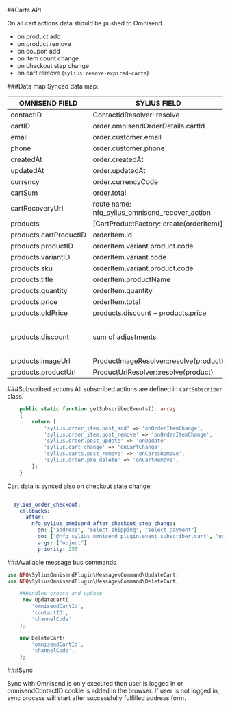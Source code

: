 ##Carts API

On all cart actions data should be pushed to Omnisend.
- on product add
- on product remove
- on coupon add
- on item count change
- on checkout step change
- on cart remove (`sylius:remove-expired-carts`) 

###Data map
Synced data map:

| OMNISEND FIELD | SYLIUS FIELD  | Description |
|---|---|---|
| contactID | ContactIdResolver::resolve  ||
| cartID      | order.omnisendOrderDetails.cartId  | _Automaticlly generated on cart create action_ |
| email  | order.customer.email  ||
| phone  | order.customer.phone  ||
| createdAt  | order.createdAt  ||
| updatedAt  | order.updatedAt  ||
| currency  | order.currencyCode  ||
| cartSum  | order.total  ||
| cartRecoveryUrl  | route name: nfq_sylius_omnisend_recover_action  | _Generated url with cartID_|
| products  | [CartProductFactory::create(orderItem)]  ||
| products.cartProductID  | orderItem.id  ||
| products.productID  | orderItem.variant.product.code  ||
| products.variantID  | orderItem.variant.code  ||
| products.sku  |orderItem.variant.product.code  ||
| products.title  | orderItem.productName ||
| products.quantity  | orderItem.quantity  ||
| products.price  | orderItem.total  ||
| products.oldPrice  | products.discount + products.price  ||
| products.discount  | sum of adjustments  | _all orderItem discount addjustment AdjustmentInterface::ORDER_UNIT_PROMOTION_ADJUSTMENT AdjustmentInterface::ORDER_ITEM_PROMOTION_ADJUSTMENT AdjustmentInterface::ORDER_PROMOTION_ADJUSTMENT _|
| products.imageUrl  | ProductImageResolver::resolve(product)  ||
| products.productUrl  | ProductUrlResolver::resolve(product)  ||


###Subscribed actions
All subscribed actions are defined in `CartSubscriber` class.

```php
    public static function getSubscribedEvents(): array
    {
        return [
            'sylius.order_item.post_add' => 'onOrderItemChange',
            'sylius.order_item.post_remove' => 'onOrderItemChange',
            'sylius.order.post_update' => 'onUpdate',
            'sylius.cart_change' => 'onCartChange',
            'sylius.carts.post_remove' => 'onCartsRemove',
            'sylius.order.pre_delete' => 'onCartRemove',
        ];
    }
```

Cart data is synced also on checkout state change:

```yaml

  sylius_order_checkout:
    callbacks:
      after:
        nfq_sylius_omnisend_after_checkout_step_change:
          on: ["address", "select_shipping", "select_payment"]
          do: ['@nfq_sylius_omnisend_plugin.event_subscriber.cart', "updateOrder"]
          args: ["object"]
          priority: 255
```

###Available message bus commands

```php
use NFQ\SyliusOmnisendPlugin\Message\Command\UpdateCart;
use NFQ\SyliusOmnisendPlugin\Message\Command\DeleteCart;

    ##Handles create and update
     new UpdateCart(
        'omnisendCartId',
        'contactID',
        'channelCode'
    );

    new DeleteCart(
        'omnisendCartId',
        'channelCode',
    );
```

###Sync

Sync with Omnisend is only executed then user is logged in or omnisendContactID cookie is added in the browser.
If user is not logged in, sync process will start after successfully fulfilled address form.
